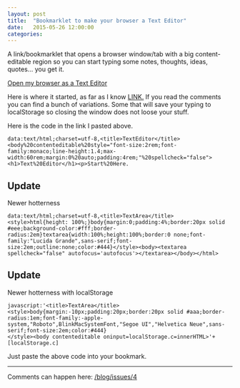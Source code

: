 ```yaml
---
layout: post
title:  "Bookmarklet to make your browser a Text Editor"
date:   2015-05-26 12:00:00
categories:
---
```


A link/bookmarklet that opens a browser window/tab with a big content-editable region so you can start typing some notes, thoughts, ideas, quotes... you get it.

<a title="Open as Text Editor" target="_blank" href="data:text/html;charset=utf-8,%20%3ctitle%3eTextEditor%3c/title%3e%3cbody%20contenteditable%20style=%22font-size:2rem;font-family:monaco;line-height:1.4;max-width:60rem;margin:0%20auto;padding:4rem;%22%20spellcheck=%22false%22%3e%3ch1%3eText%20Editor%3c/h1%3e%3cp%3eStart%20Here.">Open my browser as a Text Editor</a>

Here is where it started, as far as I know <a href="https://coderwall.com/p/lhsrcq" target="_blank">LINK.</a> If you read the comments you can find a bunch of variations. Some that will save your typing to localStorage so closing the window does not loose your stuff.

Here is the code in the link I pasted above.

<pre><code>data:text/html;charset=utf-8,&lt;title&gt;TextEditor&lt;/title&gt;&lt;body%20contenteditable%20style="font-size:2rem;font-family:monaco;line-height:1.4;max-width:60rem;margin:0%20auto;padding:4rem;"%20spellcheck="false"&gt;&lt;h1&gt;Text%20Editor&lt;/h1&gt;&lt;p&gt;Start%20Here.</code></pre>

## Update

Newer hotterness

<pre><code>data:text/html;charset=utf-8,&lt;title&gt;TextArea&lt;/title&gt;&lt;style&gt;html{height: 100%;}body{margin:0;padding:4%;border:20px solid #eee;background-color:#fff;border-radius:2em}textarea{width:100%;height:100%;border:0 none;font-family:&quot;Lucida Grande&quot;,sans-serif;font-size:2em;outline:none;color:#444}&lt;/style&gt;&lt;body&gt;&lt;textarea spellcheck=&quot;false&quot; autofocus=&apos;autofocus&apos;&gt;&lt;/textarea&gt;&lt;/body&gt;&lt;/html&gt;</code></pre>

## Update

Newer hotterness with localStorage

<pre><code>javascript:&apos;&lt;title&gt;TextArea&lt;/title&gt;&lt;style&gt;body{margin:-10px;padding:20px;border:20px solid #aaa;border-radius:1em;font-family:-apple-system,&quot;Roboto&quot;,BlinkMacSystemFont,&quot;Segoe UI&quot;,&quot;Helvetica Neue&quot;,sans-serif;font-size:2em;color:#444}
&lt;/style&gt;&lt;body contenteditable oninput=localStorage.c=innerHTML&gt;&apos;+[localStorage.c]</code></pre>

Just paste the above code into your bookmark.

---

Comments can happen here: [/blog/issues/4](https://github.com/getsetbro/blog/issues/4)
